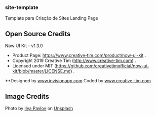 ### site-template
Template para Criação de Sites Landing Page
## Open Source Credits

Now UI Kit - v1.3.0
- Product Page: https://www.creative-tim.com/product/now-ui-kit .
- Copyright 2019 Creative Tim (http://www.creative-tim.com) .
- Licensed under MIT (https://github.com/creativetimofficial/now-ui-kit/blob/master/LICENSE.md) .

**Designed by www.invisionapp.com Coded by www.creative-tim.com

## Image Credits
Photo by <a href="https://unsplash.com/@ilyapavlov?utm_source=unsplash&utm_medium=referral&utm_content=creditCopyText">Ilya Pavlov</a> on <a href="https://unsplash.com/s/photos/coding?utm_source=unsplash&utm_medium=referral&utm_content=creditCopyText">Unsplash</a>
  

